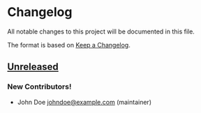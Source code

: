 # Changelog

All notable changes to this project will be documented in this file.

The format is based on [Keep a Changelog](https://keepachangelog.com/en/1.0.0/).

<!--
## [Version Number]

### Added
### Changed
### Deprecated
### Removed
### Fixed
### Security
-->

## [Unreleased]

### New Contributors!

- John Doe <johndoe@example.com> (maintainer)

[unreleased]: https://github.com/westerveltco/calver-mminc1-project/commits/main/
